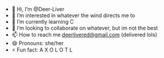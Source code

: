 - 👋 Hi, I’m @Deer-Liver
- 👀 I’m interested in whatever the wind directs me to
- 🌱 I’m currently learning C
- 💞️ I’m looking to collaborate on whatever, but im not the best
- 📫 How to reach me deerlivered@gmail.com (delivered lols)
- 😄 Pronouns: she/her
- ⚡ Fun fact: A X O L O T L

<!---
Deer-Liver/Deer-Liver is a ✨ special ✨ repository because its `README.md` (this file) appears on your GitHub profile.
You can click the Preview link to take a look at your changes.
--->
